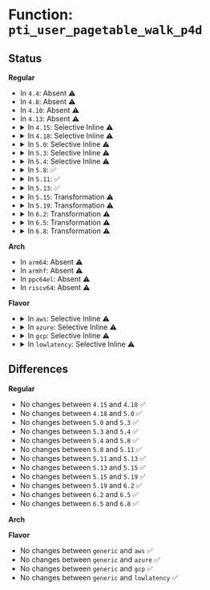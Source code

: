 # Function: <code>pti_user_pagetable_walk_p4d</code>

## Status
<b>Regular</b>
<ul>
<li>
In <code>4.4</code>: Absent ⚠️
</li>
<li>
In <code>4.8</code>: Absent ⚠️
</li>
<li>
In <code>4.10</code>: Absent ⚠️
</li>
<li>
In <code>4.13</code>: Absent ⚠️
</li>
<li>
<details>
<summary>In <code>4.15</code>: Selective Inline ⚠️</summary>

```c
p4d_t *pti_user_pagetable_walk_p4d(long unsigned int address);
```

**Collision:** Unique Static

**Inline:** Selective

**Transformation:** False

**Instances:**

```
In arch/x86/mm/pti.c (ffffffff826c5402)
Location: arch/x86/mm/pti.c:152
Inline: True
Direct callers:
  - arch/x86/mm/pti.c:pti_init
  - arch/x86/mm/pti.c:pti_init
  - arch/x86/mm/pti.c:pti_user_pagetable_walk_pmd
```
**Symbols:**

```
ffffffff826c5402-ffffffff826c5454: pti_user_pagetable_walk_p4d (STB_LOCAL)
```
</details>
</li>
<li>
<details>
<summary>In <code>4.18</code>: Selective Inline ⚠️</summary>

```c
p4d_t *pti_user_pagetable_walk_p4d(long unsigned int address);
```

**Collision:** Unique Static

**Inline:** Selective

**Transformation:** False

**Instances:**

```
In arch/x86/mm/pti.c (ffffffff810832c0)
Location: arch/x86/mm/pti.c:168
Inline: True
Direct callers:
  - arch/x86/mm/pti.c:pti_init
  - arch/x86/mm/pti.c:pti_init
  - arch/x86/mm/pti.c:pti_user_pagetable_walk_pmd
```
**Symbols:**

```
ffffffff810832c0-ffffffff81083317: pti_user_pagetable_walk_p4d (STB_LOCAL)
```
</details>
</li>
<li>
<details>
<summary>In <code>5.0</code>: Selective Inline ⚠️</summary>

```c
p4d_t *pti_user_pagetable_walk_p4d(long unsigned int address);
```

**Collision:** Unique Static

**Inline:** Selective

**Transformation:** False

**Instances:**

```
In arch/x86/mm/pti.c (ffffffff81089e70)
Location: arch/x86/mm/pti.c:178
Inline: True
Direct callers:
  - arch/x86/mm/pti.c:pti_init
  - arch/x86/mm/pti.c:pti_init
  - arch/x86/mm/pti.c:pti_user_pagetable_walk_pmd
```
**Symbols:**

```
ffffffff81089e70-ffffffff81089ec7: pti_user_pagetable_walk_p4d (STB_LOCAL)
```
</details>
</li>
<li>
<details>
<summary>In <code>5.3</code>: Selective Inline ⚠️</summary>

```c
p4d_t *pti_user_pagetable_walk_p4d(long unsigned int address);
```

**Collision:** Unique Static

**Inline:** Selective

**Transformation:** False

**Instances:**

```
In arch/x86/mm/pti.c (ffffffff8108dc20)
Location: arch/x86/mm/pti.c:172
Inline: True
Direct callers:
  - arch/x86/mm/pti.c:pti_init
  - arch/x86/mm/pti.c:pti_init
  - arch/x86/mm/pti.c:pti_user_pagetable_walk_pmd
```
**Symbols:**

```
ffffffff8108dc20-ffffffff8108dc77: pti_user_pagetable_walk_p4d (STB_LOCAL)
```
</details>
</li>
<li>
<details>
<summary>In <code>5.4</code>: Selective Inline ⚠️</summary>

```c
p4d_t *pti_user_pagetable_walk_p4d(long unsigned int address);
```

**Collision:** Unique Static

**Inline:** Selective

**Transformation:** False

**Instances:**

```
In arch/x86/mm/pti.c (ffffffff8108e880)
Location: arch/x86/mm/pti.c:172
Inline: True
Direct callers:
  - arch/x86/mm/pti.c:pti_init
  - arch/x86/mm/pti.c:pti_init
  - arch/x86/mm/pti.c:pti_user_pagetable_walk_pmd
```
**Symbols:**

```
ffffffff8108e880-ffffffff8108e8d7: pti_user_pagetable_walk_p4d (STB_LOCAL)
```
</details>
</li>
<li>
<details>
<summary>In <code>5.8</code>: ✅</summary>

```c
p4d_t *pti_user_pagetable_walk_p4d(long unsigned int address);
```

**Collision:** Unique Static

**Inline:** No

**Transformation:** False

**Instances:**

```
In arch/x86/mm/pti.c (ffffffff81094ac0)
Location: arch/x86/mm/pti.c:172
Inline: False
Direct callers:
  - arch/x86/mm/pti.c:pti_clone_p4d
  - arch/x86/mm/pti.c:pti_user_pagetable_walk_pmd
```
**Symbols:**

```
ffffffff81094ac0-ffffffff81094c30: pti_user_pagetable_walk_p4d (STB_LOCAL)
```
</details>
</li>
<li>
<details>
<summary>In <code>5.11</code>: ✅</summary>

```c
p4d_t *pti_user_pagetable_walk_p4d(long unsigned int address);
```

**Collision:** Unique Static

**Inline:** No

**Transformation:** False

**Instances:**

```
In arch/x86/mm/pti.c (ffffffff81093e80)
Location: arch/x86/mm/pti.c:171
Inline: False
Direct callers:
  - arch/x86/mm/pti.c:pti_clone_p4d
  - arch/x86/mm/pti.c:pti_user_pagetable_walk_pmd
```
**Symbols:**

```
ffffffff81093e80-ffffffff81093ff0: pti_user_pagetable_walk_p4d (STB_LOCAL)
```
</details>
</li>
<li>
<details>
<summary>In <code>5.13</code>: ✅</summary>

```c
p4d_t *pti_user_pagetable_walk_p4d(long unsigned int address);
```

**Collision:** Unique Static

**Inline:** No

**Transformation:** False

**Instances:**

```
In arch/x86/mm/pti.c (ffffffff81094840)
Location: arch/x86/mm/pti.c:171
Inline: False
Direct callers:
  - arch/x86/mm/pti.c:pti_clone_p4d
  - arch/x86/mm/pti.c:pti_user_pagetable_walk_pmd
```
**Symbols:**

```
ffffffff81094840-ffffffff81094989: pti_user_pagetable_walk_p4d (STB_LOCAL)
```
</details>
</li>
<li>
<details>
<summary>In <code>5.15</code>: Transformation ⚠️</summary>

```c
p4d_t *pti_user_pagetable_walk_p4d(long unsigned int address);
```

**Collision:** Unique Static

**Inline:** No

**Transformation:** True

**Instances:**

```
In arch/x86/mm/pti.c (0)
Location: arch/x86/mm/pti.c:171
Inline: False
Direct callers:
  - arch/x86/mm/pti.c:pti_clone_p4d
  - arch/x86/mm/pti.c:pti_user_pagetable_walk_pmd
```
**Symbols:**

```
ffffffff810a4790-ffffffff810a48f4: pti_user_pagetable_walk_p4d (STB_LOCAL)
ffffffff81ca2374-ffffffff81ca23a4: pti_user_pagetable_walk_p4d.cold (STB_LOCAL)
```
</details>
</li>
<li>
<details>
<summary>In <code>5.19</code>: Transformation ⚠️</summary>

```c
p4d_t *pti_user_pagetable_walk_p4d(long unsigned int address);
```

**Collision:** Unique Static

**Inline:** No

**Transformation:** True

**Instances:**

```
In arch/x86/mm/pti.c (0)
Location: arch/x86/mm/pti.c:171
Inline: False
Direct callers:
  - arch/x86/mm/pti.c:pti_clone_p4d
  - arch/x86/mm/pti.c:pti_user_pagetable_walk_pmd
```
**Symbols:**

```
ffffffff810b9030-ffffffff810b919b: pti_user_pagetable_walk_p4d (STB_LOCAL)
ffffffff81e51a5d-ffffffff81e51a8d: pti_user_pagetable_walk_p4d.cold (STB_LOCAL)
```
</details>
</li>
<li>
<details>
<summary>In <code>6.2</code>: Transformation ⚠️</summary>

```c
p4d_t *pti_user_pagetable_walk_p4d(long unsigned int address);
```

**Collision:** Unique Static

**Inline:** No

**Transformation:** True

**Instances:**

```
In arch/x86/mm/pti.c (0)
Location: arch/x86/mm/pti.c:171
Inline: False
Direct callers:
  - arch/x86/mm/pti.c:pti_clone_p4d
  - arch/x86/mm/pti.c:pti_user_pagetable_walk_pmd
```
**Symbols:**

```
ffffffff810d4980-ffffffff810d4af2: pti_user_pagetable_walk_p4d (STB_LOCAL)
ffffffff8205538a-ffffffff820553ba: pti_user_pagetable_walk_p4d.cold (STB_LOCAL)
```
</details>
</li>
<li>
<details>
<summary>In <code>6.5</code>: Transformation ⚠️</summary>

```c
p4d_t *pti_user_pagetable_walk_p4d(long unsigned int address);
```

**Collision:** Unique Static

**Inline:** No

**Transformation:** True

**Instances:**

```
In arch/x86/mm/pti.c (0)
Location: arch/x86/mm/pti.c:171
Inline: False
Direct callers:
  - arch/x86/mm/pti.c:pti_clone_p4d
  - arch/x86/mm/pti.c:pti_user_pagetable_walk_pmd
```
**Symbols:**

```
ffffffff810d7e90-ffffffff810d8002: pti_user_pagetable_walk_p4d (STB_LOCAL)
ffffffff820d3955-ffffffff820d3985: pti_user_pagetable_walk_p4d.cold (STB_LOCAL)
```
</details>
</li>
<li>
<details>
<summary>In <code>6.8</code>: Transformation ⚠️</summary>

```c
p4d_t *pti_user_pagetable_walk_p4d(long unsigned int address);
```

**Collision:** Unique Static

**Inline:** No

**Transformation:** True

**Instances:**

```
In arch/x86/mm/pti.c (0)
Location: arch/x86/mm/pti.c:171
Inline: False
Direct callers:
  - arch/x86/mm/pti.c:pti_clone_p4d
  - arch/x86/mm/pti.c:pti_user_pagetable_walk_pmd
```
**Symbols:**

```
ffffffff810e0710-ffffffff810e0882: pti_user_pagetable_walk_p4d (STB_LOCAL)
ffffffff821ae7c3-ffffffff821ae7f3: pti_user_pagetable_walk_p4d.cold (STB_LOCAL)
```
</details>
</li>
</ul>
<b>Arch</b>
<ul>
<li>
In <code>arm64</code>: Absent ⚠️
</li>
<li>
In <code>armhf</code>: Absent ⚠️
</li>
<li>
In <code>ppc64el</code>: Absent ⚠️
</li>
<li>
In <code>riscv64</code>: Absent ⚠️
</li>
</ul>
<b>Flavor</b>
<ul>
<li>
<details>
<summary>In <code>aws</code>: Selective Inline ⚠️</summary>

```c
p4d_t *pti_user_pagetable_walk_p4d(long unsigned int address);
```

**Collision:** Unique Static

**Inline:** Selective

**Transformation:** False

**Instances:**

```
In arch/x86/mm/pti.c (ffffffff8108d840)
Location: arch/x86/mm/pti.c:172
Inline: True
Direct callers:
  - arch/x86/mm/pti.c:pti_init
  - arch/x86/mm/pti.c:pti_init
  - arch/x86/mm/pti.c:pti_user_pagetable_walk_pmd
```
**Symbols:**

```
ffffffff8108d840-ffffffff8108d897: pti_user_pagetable_walk_p4d (STB_LOCAL)
```
</details>
</li>
<li>
<details>
<summary>In <code>azure</code>: Selective Inline ⚠️</summary>

```c
p4d_t *pti_user_pagetable_walk_p4d(long unsigned int address);
```

**Collision:** Unique Static

**Inline:** Selective

**Transformation:** False

**Instances:**

```
In arch/x86/mm/pti.c (ffffffff8107c370)
Location: arch/x86/mm/pti.c:172
Inline: True
Direct callers:
  - arch/x86/mm/pti.c:pti_init
  - arch/x86/mm/pti.c:pti_init
  - arch/x86/mm/pti.c:pti_user_pagetable_walk_pmd
```
**Symbols:**

```
ffffffff8107c370-ffffffff8107c3c7: pti_user_pagetable_walk_p4d (STB_LOCAL)
```
</details>
</li>
<li>
<details>
<summary>In <code>gcp</code>: Selective Inline ⚠️</summary>

```c
p4d_t *pti_user_pagetable_walk_p4d(long unsigned int address);
```

**Collision:** Unique Static

**Inline:** Selective

**Transformation:** False

**Instances:**

```
In arch/x86/mm/pti.c (ffffffff8108d7f0)
Location: arch/x86/mm/pti.c:172
Inline: True
Direct callers:
  - arch/x86/mm/pti.c:pti_init
  - arch/x86/mm/pti.c:pti_init
  - arch/x86/mm/pti.c:pti_user_pagetable_walk_pmd
```
**Symbols:**

```
ffffffff8108d7f0-ffffffff8108d847: pti_user_pagetable_walk_p4d (STB_LOCAL)
```
</details>
</li>
<li>
<details>
<summary>In <code>lowlatency</code>: Selective Inline ⚠️</summary>

```c
p4d_t *pti_user_pagetable_walk_p4d(long unsigned int address);
```

**Collision:** Unique Static

**Inline:** Selective

**Transformation:** False

**Instances:**

```
In arch/x86/mm/pti.c (ffffffff8108fbd0)
Location: arch/x86/mm/pti.c:172
Inline: True
Direct callers:
  - arch/x86/mm/pti.c:pti_init
  - arch/x86/mm/pti.c:pti_init
  - arch/x86/mm/pti.c:pti_user_pagetable_walk_pmd
```
**Symbols:**

```
ffffffff8108fbd0-ffffffff8108fc27: pti_user_pagetable_walk_p4d (STB_LOCAL)
```
</details>
</li>
</ul>

## Differences
<b>Regular</b>
<ul>
<li>
No changes between <code>4.15</code> and <code>4.18</code> ✅
</li>
<li>
No changes between <code>4.18</code> and <code>5.0</code> ✅
</li>
<li>
No changes between <code>5.0</code> and <code>5.3</code> ✅
</li>
<li>
No changes between <code>5.3</code> and <code>5.4</code> ✅
</li>
<li>
No changes between <code>5.4</code> and <code>5.8</code> ✅
</li>
<li>
No changes between <code>5.8</code> and <code>5.11</code> ✅
</li>
<li>
No changes between <code>5.11</code> and <code>5.13</code> ✅
</li>
<li>
No changes between <code>5.13</code> and <code>5.15</code> ✅
</li>
<li>
No changes between <code>5.15</code> and <code>5.19</code> ✅
</li>
<li>
No changes between <code>5.19</code> and <code>6.2</code> ✅
</li>
<li>
No changes between <code>6.2</code> and <code>6.5</code> ✅
</li>
<li>
No changes between <code>6.5</code> and <code>6.8</code> ✅
</li>
</ul>
<b>Arch</b>
<ul>
</ul>
<b>Flavor</b>
<ul>
<li>
No changes between <code>generic</code> and <code>aws</code> ✅
</li>
<li>
No changes between <code>generic</code> and <code>azure</code> ✅
</li>
<li>
No changes between <code>generic</code> and <code>gcp</code> ✅
</li>
<li>
No changes between <code>generic</code> and <code>lowlatency</code> ✅
</li>
</ul>
